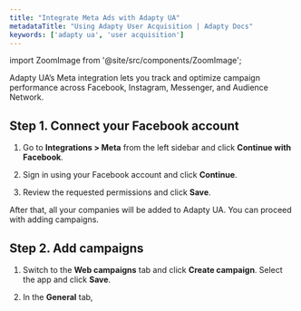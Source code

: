 ```yaml
---
title: "Integrate Meta Ads with Adapty UA"
metadataTitle: "Using Adapty User Acquisition | Adapty Docs"
keywords: ['adapty ua', 'user acquisition']
---
```

import ZoomImage from '@site/src/components/ZoomImage';

Adapty UA’s Meta integration lets you track and optimize campaign performance across Facebook, Instagram, Messenger, and Audience Network.

## Step 1. Connect your Facebook account

1. Go to **Integrations > Meta** from the left sidebar and click **Continue with Facebook**.

<ZoomImage id="ua-connect-meta.webp" width="700px" />

2. Sign in using your Facebook account and click **Continue**.

<ZoomImage id="ua-fb-sign.webp" width="500px" />

3. Review the requested permissions and click **Save**.

After that, all your companies will be added to Adapty UA. You can proceed with adding campaigns.

## Step 2. Add campaigns

1. Switch to the **Web campaigns** tab and click **Create campaign**. Select the app and click **Save**.

<ZoomImage id="ua-new-campaign.webp" width="500px" />

2. In the **General** tab, 
